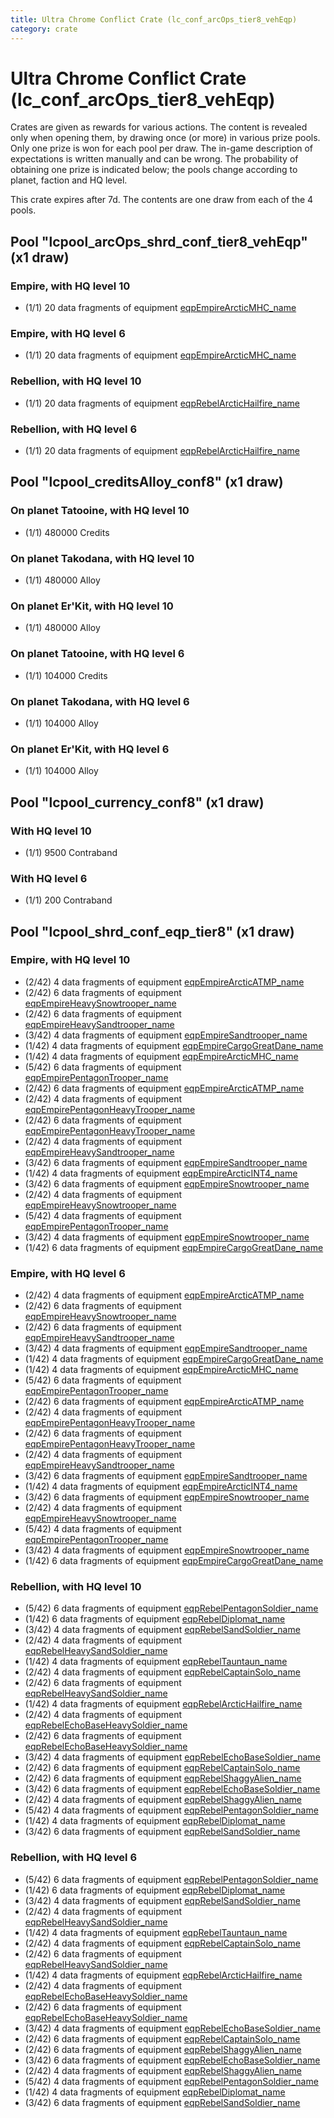 ```yaml
---
title: Ultra Chrome Conflict Crate (lc_conf_arcOps_tier8_vehEqp)
category: crate
---
```


# Ultra Chrome Conflict Crate (lc_conf_arcOps_tier8_vehEqp)

Crates are given as rewards for various actions. The content is revealed only when opening them, by drawing once (or more) in various prize pools. Only one prize is won for each pool per draw. The in-game description of expectations is written manually and can be wrong. The probability of obtaining one prize is indicated below; the pools change according to planet, faction and HQ level.

This crate expires after 7d. The contents are one draw from each of the 4 pools.

## Pool "lcpool_arcOps_shrd_conf_tier8_vehEqp" (x1 draw)

### Empire, with HQ level 10

  * (1/1) 20 data fragments of equipment [eqpEmpireArcticMHC_name](eqpEmpireArcticMHC_name)

### Empire, with HQ level 6

  * (1/1) 20 data fragments of equipment [eqpEmpireArcticMHC_name](eqpEmpireArcticMHC_name)

### Rebellion, with HQ level 10

  * (1/1) 20 data fragments of equipment [eqpRebelArcticHailfire_name](eqpRebelArcticHailfire_name)

### Rebellion, with HQ level 6

  * (1/1) 20 data fragments of equipment [eqpRebelArcticHailfire_name](eqpRebelArcticHailfire_name)

## Pool "lcpool_creditsAlloy_conf8" (x1 draw)

### On planet Tatooine, with HQ level 10

  * (1/1) 480000 Credits

### On planet Takodana, with HQ level 10

  * (1/1) 480000 Alloy

### On planet Er'Kit, with HQ level 10

  * (1/1) 480000 Alloy

### On planet Tatooine, with HQ level 6

  * (1/1) 104000 Credits

### On planet Takodana, with HQ level 6

  * (1/1) 104000 Alloy

### On planet Er'Kit, with HQ level 6

  * (1/1) 104000 Alloy

## Pool "lcpool_currency_conf8" (x1 draw)

### With HQ level 10

  * (1/1) 9500 Contraband

### With HQ level 6

  * (1/1) 200 Contraband

## Pool "lcpool_shrd_conf_eqp_tier8" (x1 draw)

### Empire, with HQ level 10

  * (2/42) 4 data fragments of equipment [eqpEmpireArcticATMP_name](eqpEmpireArcticATMP_name)
  * (2/42) 6 data fragments of equipment [eqpEmpireHeavySnowtrooper_name](eqpEmpireHeavySnowtrooper_name)
  * (2/42) 6 data fragments of equipment [eqpEmpireHeavySandtrooper_name](eqpEmpireHeavySandtrooper_name)
  * (3/42) 4 data fragments of equipment [eqpEmpireSandtrooper_name](eqpEmpireSandtrooper_name)
  * (1/42) 4 data fragments of equipment [eqpEmpireCargoGreatDane_name](eqpEmpireCargoGreatDane_name)
  * (1/42) 4 data fragments of equipment [eqpEmpireArcticMHC_name](eqpEmpireArcticMHC_name)
  * (5/42) 6 data fragments of equipment [eqpEmpirePentagonTrooper_name](eqpEmpirePentagonTrooper_name)
  * (2/42) 6 data fragments of equipment [eqpEmpireArcticATMP_name](eqpEmpireArcticATMP_name)
  * (2/42) 4 data fragments of equipment [eqpEmpirePentagonHeavyTrooper_name](eqpEmpirePentagonHeavyTrooper_name)
  * (2/42) 6 data fragments of equipment [eqpEmpirePentagonHeavyTrooper_name](eqpEmpirePentagonHeavyTrooper_name)
  * (2/42) 4 data fragments of equipment [eqpEmpireHeavySandtrooper_name](eqpEmpireHeavySandtrooper_name)
  * (3/42) 6 data fragments of equipment [eqpEmpireSandtrooper_name](eqpEmpireSandtrooper_name)
  * (1/42) 4 data fragments of equipment [eqpEmpireArcticINT4_name](eqpEmpireArcticINT4_name)
  * (3/42) 6 data fragments of equipment [eqpEmpireSnowtrooper_name](eqpEmpireSnowtrooper_name)
  * (2/42) 4 data fragments of equipment [eqpEmpireHeavySnowtrooper_name](eqpEmpireHeavySnowtrooper_name)
  * (5/42) 4 data fragments of equipment [eqpEmpirePentagonTrooper_name](eqpEmpirePentagonTrooper_name)
  * (3/42) 4 data fragments of equipment [eqpEmpireSnowtrooper_name](eqpEmpireSnowtrooper_name)
  * (1/42) 6 data fragments of equipment [eqpEmpireCargoGreatDane_name](eqpEmpireCargoGreatDane_name)

### Empire, with HQ level 6

  * (2/42) 4 data fragments of equipment [eqpEmpireArcticATMP_name](eqpEmpireArcticATMP_name)
  * (2/42) 6 data fragments of equipment [eqpEmpireHeavySnowtrooper_name](eqpEmpireHeavySnowtrooper_name)
  * (2/42) 6 data fragments of equipment [eqpEmpireHeavySandtrooper_name](eqpEmpireHeavySandtrooper_name)
  * (3/42) 4 data fragments of equipment [eqpEmpireSandtrooper_name](eqpEmpireSandtrooper_name)
  * (1/42) 4 data fragments of equipment [eqpEmpireCargoGreatDane_name](eqpEmpireCargoGreatDane_name)
  * (1/42) 4 data fragments of equipment [eqpEmpireArcticMHC_name](eqpEmpireArcticMHC_name)
  * (5/42) 6 data fragments of equipment [eqpEmpirePentagonTrooper_name](eqpEmpirePentagonTrooper_name)
  * (2/42) 6 data fragments of equipment [eqpEmpireArcticATMP_name](eqpEmpireArcticATMP_name)
  * (2/42) 4 data fragments of equipment [eqpEmpirePentagonHeavyTrooper_name](eqpEmpirePentagonHeavyTrooper_name)
  * (2/42) 6 data fragments of equipment [eqpEmpirePentagonHeavyTrooper_name](eqpEmpirePentagonHeavyTrooper_name)
  * (2/42) 4 data fragments of equipment [eqpEmpireHeavySandtrooper_name](eqpEmpireHeavySandtrooper_name)
  * (3/42) 6 data fragments of equipment [eqpEmpireSandtrooper_name](eqpEmpireSandtrooper_name)
  * (1/42) 4 data fragments of equipment [eqpEmpireArcticINT4_name](eqpEmpireArcticINT4_name)
  * (3/42) 6 data fragments of equipment [eqpEmpireSnowtrooper_name](eqpEmpireSnowtrooper_name)
  * (2/42) 4 data fragments of equipment [eqpEmpireHeavySnowtrooper_name](eqpEmpireHeavySnowtrooper_name)
  * (5/42) 4 data fragments of equipment [eqpEmpirePentagonTrooper_name](eqpEmpirePentagonTrooper_name)
  * (3/42) 4 data fragments of equipment [eqpEmpireSnowtrooper_name](eqpEmpireSnowtrooper_name)
  * (1/42) 6 data fragments of equipment [eqpEmpireCargoGreatDane_name](eqpEmpireCargoGreatDane_name)

### Rebellion, with HQ level 10

  * (5/42) 6 data fragments of equipment [eqpRebelPentagonSoldier_name](eqpRebelPentagonSoldier_name)
  * (1/42) 6 data fragments of equipment [eqpRebelDiplomat_name](eqpRebelDiplomat_name)
  * (3/42) 4 data fragments of equipment [eqpRebelSandSoldier_name](eqpRebelSandSoldier_name)
  * (2/42) 4 data fragments of equipment [eqpRebelHeavySandSoldier_name](eqpRebelHeavySandSoldier_name)
  * (1/42) 4 data fragments of equipment [eqpRebelTauntaun_name](eqpRebelTauntaun_name)
  * (2/42) 4 data fragments of equipment [eqpRebelCaptainSolo_name](eqpRebelCaptainSolo_name)
  * (2/42) 6 data fragments of equipment [eqpRebelHeavySandSoldier_name](eqpRebelHeavySandSoldier_name)
  * (1/42) 4 data fragments of equipment [eqpRebelArcticHailfire_name](eqpRebelArcticHailfire_name)
  * (2/42) 4 data fragments of equipment [eqpRebelEchoBaseHeavySoldier_name](eqpRebelEchoBaseHeavySoldier_name)
  * (2/42) 6 data fragments of equipment [eqpRebelEchoBaseHeavySoldier_name](eqpRebelEchoBaseHeavySoldier_name)
  * (3/42) 4 data fragments of equipment [eqpRebelEchoBaseSoldier_name](eqpRebelEchoBaseSoldier_name)
  * (2/42) 6 data fragments of equipment [eqpRebelCaptainSolo_name](eqpRebelCaptainSolo_name)
  * (2/42) 6 data fragments of equipment [eqpRebelShaggyAlien_name](eqpRebelShaggyAlien_name)
  * (3/42) 6 data fragments of equipment [eqpRebelEchoBaseSoldier_name](eqpRebelEchoBaseSoldier_name)
  * (2/42) 4 data fragments of equipment [eqpRebelShaggyAlien_name](eqpRebelShaggyAlien_name)
  * (5/42) 4 data fragments of equipment [eqpRebelPentagonSoldier_name](eqpRebelPentagonSoldier_name)
  * (1/42) 4 data fragments of equipment [eqpRebelDiplomat_name](eqpRebelDiplomat_name)
  * (3/42) 6 data fragments of equipment [eqpRebelSandSoldier_name](eqpRebelSandSoldier_name)

### Rebellion, with HQ level 6

  * (5/42) 6 data fragments of equipment [eqpRebelPentagonSoldier_name](eqpRebelPentagonSoldier_name)
  * (1/42) 6 data fragments of equipment [eqpRebelDiplomat_name](eqpRebelDiplomat_name)
  * (3/42) 4 data fragments of equipment [eqpRebelSandSoldier_name](eqpRebelSandSoldier_name)
  * (2/42) 4 data fragments of equipment [eqpRebelHeavySandSoldier_name](eqpRebelHeavySandSoldier_name)
  * (1/42) 4 data fragments of equipment [eqpRebelTauntaun_name](eqpRebelTauntaun_name)
  * (2/42) 4 data fragments of equipment [eqpRebelCaptainSolo_name](eqpRebelCaptainSolo_name)
  * (2/42) 6 data fragments of equipment [eqpRebelHeavySandSoldier_name](eqpRebelHeavySandSoldier_name)
  * (1/42) 4 data fragments of equipment [eqpRebelArcticHailfire_name](eqpRebelArcticHailfire_name)
  * (2/42) 4 data fragments of equipment [eqpRebelEchoBaseHeavySoldier_name](eqpRebelEchoBaseHeavySoldier_name)
  * (2/42) 6 data fragments of equipment [eqpRebelEchoBaseHeavySoldier_name](eqpRebelEchoBaseHeavySoldier_name)
  * (3/42) 4 data fragments of equipment [eqpRebelEchoBaseSoldier_name](eqpRebelEchoBaseSoldier_name)
  * (2/42) 6 data fragments of equipment [eqpRebelCaptainSolo_name](eqpRebelCaptainSolo_name)
  * (2/42) 6 data fragments of equipment [eqpRebelShaggyAlien_name](eqpRebelShaggyAlien_name)
  * (3/42) 6 data fragments of equipment [eqpRebelEchoBaseSoldier_name](eqpRebelEchoBaseSoldier_name)
  * (2/42) 4 data fragments of equipment [eqpRebelShaggyAlien_name](eqpRebelShaggyAlien_name)
  * (5/42) 4 data fragments of equipment [eqpRebelPentagonSoldier_name](eqpRebelPentagonSoldier_name)
  * (1/42) 4 data fragments of equipment [eqpRebelDiplomat_name](eqpRebelDiplomat_name)
  * (3/42) 6 data fragments of equipment [eqpRebelSandSoldier_name](eqpRebelSandSoldier_name)